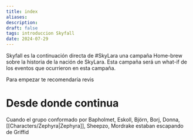 ```yaml
---
title: index
aliases:
description: 
draft: false
tags: introduccion Skyfall
date: 2024-07-29
---
```


Skyfall es la continuación directa de #SkyLara  una campaña  Home-brew sobre la historia de la nación de SkyLara. Esta campaña será un what-if de los eventos que ocurrieron en esta campaña.

Para empezar te recomendaría revis
# Desde donde continua
Cuando el grupo conformado por Bapholmet, Eskoll, Björn, Borj, Donna, [[Characters/Zephyra|Zephyra]], Sheepzo, Mordrake estaban escapando de Griffid